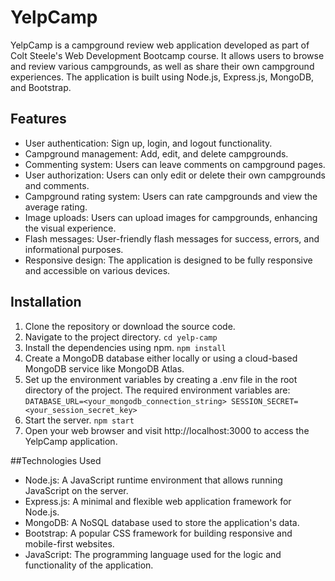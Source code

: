 # YelpCamp
YelpCamp is a campground review web application developed as part of Colt Steele's Web Development Bootcamp course. It allows users to browse and review various campgrounds, as well as share their own campground experiences. The application is built using Node.js, Express.js, MongoDB, and Bootstrap.

## Features
* User authentication: Sign up, login, and logout functionality.
* Campground management: Add, edit, and delete campgrounds.
* Commenting system: Users can leave comments on campground pages.
* User authorization: Users can only edit or delete their own campgrounds and comments.
* Campground rating system: Users can rate campgrounds and view the average rating.
* Image uploads: Users can upload images for campgrounds, enhancing the visual experience.
* Flash messages: User-friendly flash messages for success, errors, and informational purposes.
* Responsive design: The application is designed to be fully responsive and accessible on various devices.

## Installation

1. Clone the repository or download the source code.
2. Navigate to the project directory.
`cd yelp-camp`
3. Install the dependencies using npm.
`npm install`
4. Create a MongoDB database either locally or using a cloud-based MongoDB service like MongoDB Atlas.
5. Set up the environment variables by creating a .env file in the root directory of the project. The required environment variables are:
`DATABASE_URL=<your_mongodb_connection_string>
SESSION_SECRET=<your_session_secret_key>`
6. Start the server.
`npm start`
7. Open your web browser and visit http://localhost:3000 to access the YelpCamp application.

##Technologies Used
* Node.js: A JavaScript runtime environment that allows running JavaScript on the server.
* Express.js: A minimal and flexible web application framework for Node.js.
* MongoDB: A NoSQL database used to store the application's data.
* Bootstrap: A popular CSS framework for building responsive and mobile-first websites.
* JavaScript: The programming language used for the logic and functionality of the application.
